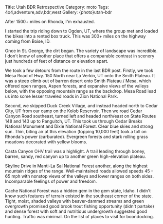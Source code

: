 Title: Utah BDR Retrospective
Category: moto
Tags: 4x4,adventure,adv,bdr,west
Gallery: {photo}utah-bdr

After 1500+ miles on Rhonda, I'm exhausted. 

I started the trip riding down to Ogden, UT, where the group met and loaded the bikes into a rented box truck. This was 300+ miles on the highway coming from Boise, ID.

Once in St. George, the dirt began. The variety of landscape was incredible. I don't know of another place that offers a comparable contrast in scenery just hundreds of feet of distance or elevation apart.

We took a few detours from the route in the last BDR post. Firstly, we took Mesa Road of Hwy. 150 North near La Verkin, UT onto the Smith Plateau. It was a steep climb out of barren desert onto Smith Plateau / Mesa, which offered open ranges, Aspen forests, and expansive views of the valleys below, with the opposing mountain range as the backdrop. Mesa Road lead us into some lesser traveled roads in Zion National Park.

Second, we skipped Duck Creek Village, and instead headed north to Cedar City, UT from our camp on the Kolob Reservoir. Then we road Cedar Canyon Road southeast, turned left and headed north/east on State Routes 148 and 143 up to Panguitch, UT. This took us through Cedar Breaks National Monument and Dixie National Forest. Clear blue skies and strong sun. Thin, biting air at this elevation (topping 10,000 feet) took a toll on Rhonda's power (carburated). Evergreen forests and stark rolling grass meadows decorated with yellow blooms. 

Casta Canyon OHV trail was a highlight. A trail leading through boney, barren, sandy, red canyon up to another green high-elevation plateau. 

Skyline Drive in Manti-La Sal National Forest another, along the highest mountain ridges of the range. Well-maintained roads allowed speeds 45 - 65 mph with nonstop views of the valleys and lower ranges on both sides. Incomparable feelings of power and freedom. 

Cache National Forest was a hidden gem in the gem state, Idaho. I didn't know such features of terrain existed in the southeast corner of the state. Tight, moist, shaded valleys with beaver-dammed streams and green overgrowth promised good brook trout fishing opportunity (didn't partake) and dense forest with soft and nutritious undergrowth suggested good hunting. Traffic was minimal. On the list of places to visit for boondocking.

